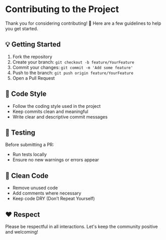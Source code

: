 # Contributing to the Project

Thank you for considering contributing! 🚀 Here are a few guidelines to help you get started.

## 💡 Getting Started

1. Fork the repository
2. Create your branch: `git checkout -b feature/YourFeature`
3. Commit your changes: `git commit -m 'Add some feature'`
4. Push to the branch: `git push origin feature/YourFeature`
5. Open a Pull Request

## 📌 Code Style

- Follow the coding style used in the project
- Keep commits clean and meaningful
- Write clear and descriptive commit messages

## 🧪 Testing

Before submitting a PR:
- Run tests locally
- Ensure no new warnings or errors appear

## 🧼 Clean Code

- Remove unused code
- Add comments where necessary
- Keep code DRY (Don’t Repeat Yourself)

## ❤️ Respect

Please be respectful in all interactions. Let's keep the community positive and welcoming!

